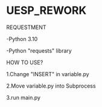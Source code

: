 # UESP_REWORK

REQUESTMENT

-Python 3.10

-Python "requests" library

HOW TO USE?

1.Change "INSERT" in variable.py

2.Move variable.py into Subprocess

3.run main.py
